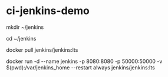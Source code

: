 # ci-jenkins-demo

mkdir ~/jenkins

cd ~/jenkins

docker pull jenkins/jenkins:lts

docker run -d --name jenkins -p 8080:8080 -p 50000:50000 -v $(pwd):/var/jenkins_home --restart always jenkins/jenkins:lts
